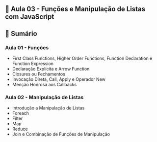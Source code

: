 ## 📌 **Aula 03 - Funções e Manipulação de Listas com JavaScript**

## 📎 **Sumário**
### **Aula 01 - Funções**
- First Class Functions, Higher Order Functions, Function Declaration e Function Expression
- Declaração Explícita e Arrow Function
- Closures ou Fechamentos
- Invocação Direta, Call, Apply e Operador New
- Menção Honrosa aos Callbacks

### **Aula 02 - Manipulação de Listas**
- Introdução a Manipulação de Listas
- Foreach
- Filter
- Map
- Reduce
- Join e Combinação de Funções de Manipulação


